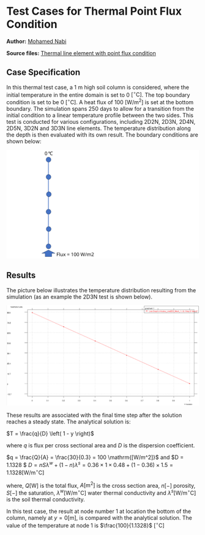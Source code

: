 # Test Cases for Thermal Point Flux Condition

**Author:** [Mohamed Nabi](https://github.com/mnabideltares)

**Source files:** [Thermal line element with point flux condition](https://github.com/KratosMultiphysics/Kratos/tree/master/applications/GeoMechanicsApplication/tests/test_thermal_element/test_thermal_heat_flux_line_element)

## Case Specification
In this thermal test case, a 1 m high soil column is considered, where the initial temperature in the entire domain is set to 0 $\mathrm{[^\circ C]}$. The top boundary condition is set to be 0 $\mathrm{[^\circ C]}$. A heat flux of 100 $\mathrm{[W/m^2]}$ is set at the bottom boundary. The simulation spans 250 days to allow for a transition from the initial condition to a linear temperature profile between the two sides. This test is conducted for various configurations, including 2D2N, 2D3N, 2D4N, 2D5N, 3D2N and 3D3N line elements. The temperature distribution along the depth is then evaluated with its own result.
The boundary conditions are shown below:

<img src="../documentation_data/test_thermal_point_flux_condition.svg" alt="Visualization of the Boundary conditions" title="Visualization of the Boundary conditions" width="600">

## Results

The picture below illustrates the temperature distribution resulting from the simulation (as an example the 2D3N test is shown below).

<img src="../documentation_data/test_thermal_point_flux_condition_2D3N_result.png" alt="Temperature along the depth at the last time step" title="Temperature along the depth at the last time step" width="600">

These results are associated with the final time step after the solution reaches a steady state. The analytical solution is:

$T = \frac{q}{D} \left( 1 - y \right)$

where $q$ is flux per cross sectional area and $D$ is the dispersion coefficient.

$q = \frac{Q}{A} = \frac{30}{0.3} = 100 \mathrm{[W/m^2]}$ and $D = 1.1328 $ 
$D = n S \lambda^w + (1-n) \lambda^s = 0.36 \times 1 \times 0.48 + (1-0.36) \times 1.5 = 1.1328 \mathrm{[W/m ^\circ C]}$

where, $Q \mathrm{[W]}$ is the total flux, $A \mathrm{[m^2]}$ is the cross section area, $n \mathrm{[-]}$ porosity, $S \mathrm{[-]}$ the saturation, $\lambda^w \mathrm{[W/m ^\circ C]}$ water thermal conductivity and $\lambda^s \mathrm{[W/m ^\circ C]}$ is the soil thermal conductivity.

In this test case, the result at node number 1 at location the bottom of the column, namely at $y = 0 \mathrm{[m]}$, is compared with the analytical solution. The value of the temperature at node 1 is $\frac{100}{1.1328}$ $\mathrm{[^\circ C]}$